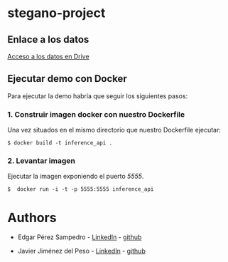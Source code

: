 # stegano-project

## Enlace a los datos
[Acceso a los datos en Drive](https://drive.google.com/drive/folders/1Hgg9Mas5tvLcebIUhLBrtn8YON3bQSfF?usp=sharing)

## Ejecutar demo con Docker
Para ejecutar la demo habría que seguir los siguientes pasos:

### 1. Construir imagen docker con nuestro Dockerfile

Una vez situados en el mismo directorio que nuestro Dockerfile ejecutar:

```shell
$ docker build -t inference_api .
```

### 2. Levantar imagen
Ejecutar la imagen exponiendo el puerto *5555*.

```shell
$  docker run -i -t -p 5555:5555 inference_api
```

# Authors

- Edgar Pérez Sampedro - [LinkedIn](https://www.linkedin.com/in/edgar-p%C3%A9rez-sampedro-a63b68100) - [github](https://github.com/Fidu)

- Javier Jiménez del Peso - [LinkedIn](https://www.linkedin.com/in/javier-jim%C3%A9nez-del-peso-b4559a147) - [github](https://github.com/javijdp)